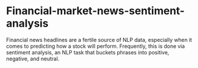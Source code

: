 # Financial-market-news-sentiment-analysis
Financial news headlines are a fertile source of NLP data, especially when it comes to predicting how a stock will perform. Frequently, this is done via sentiment analysis, an NLP task that buckets phrases into positive, negative, and neutral.
